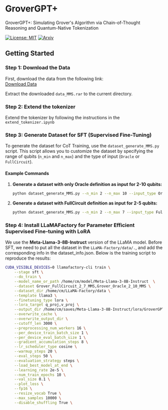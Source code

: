 # GroverGPT+
GroverGPT+: Simulating Grover's Algorithm via Chain-of-Thought Reasoning and Quantum-Native Tokenization

[![License: MIT](https://img.shields.io/badge/License-MIT-green.svg)](https://opensource.org/licenses/MIT) [![Arxiv](https://img.shields.io/badge/arXiv-2505.04880-B31B1B.svg)][#arxiv-paper-package]

[#arxiv-paper-package]: https://arxiv.org/abs/2505.04880

## Getting Started

### Step 1: Download the Data

First, download the data from the following link:  
[Download Data](https://huggingface.co/datasets/mchen644/Grover_MMS/resolve/main/data_MMS.rar?download=truep)

Extract the downloaded `data_MMS.rar` to the current directory.

### Step 2: Extend the tokenizer
Extend the tokenizer by following the instructions in the `extend_tokenizer.ipynb`

### Step 3: Generate Dataset for SFT (Supervised Fine-Tuning)
To generate the dataset for CoT Training, use the `dataset_generate_MMS.py` script. This script allows you to customize the dataset by specifying the range of qubits (`n_min` and `n_max`) and the type of input (`Oracle` or `FullCircuit`).

#### Example Commands

1. ​**Generate a dataset with only Oracle definition as input for 2-10 qubits:**
   ```bash
   python dataset_generate_MMS.py --n_min 2 --n_max 10 --input_type Oracle

2. ​**Generate a dataset with FullCircuit definition as input for 2-5 qubits:**
   ```bash
   python dataset_generate_MMS.py --n_min 2 --n_max 7 --input_type FullCircuit

### Step 4: Install LLaMAFactory for Parameter Efficient Supervised Fine-tuning with LoRA
We use the ​**Meta-Llama-3-8B-Instruct** version of the LLaMA model. Before SFT, we need to put all the dataset in the `LLaMA-Factory/data/.`, and add the corresponding info in the dataset_info.json. Below is the training script to reproduce the results:

```bash
CUDA_VISIBLE_DEVICES=0 llamafactory-cli train \
    --stage sft \
    --do_train \
    --model_name_or_path /home/cm/model/Meta-Llama-3-8B-Instruct  \
    --dataset Grover_FullCircuit_2_7_MMS,Grover_Oracle_2_10_MMS \
    --dataset_dir /home/cm/LLaMA-Factory/data \
    --template llama3 \
    --finetuning_type lora \
    --lora_target q_proj,v_proj \
    --output_dir /home/cm/saves/Meta-Llama-3-8B-Instruct/lora/GroverGPT+\
    --overwrite_cache \
    --overwrite_output_dir \
    --cutoff_len 3000 \
    --preprocessing_num_workers 16 \
    --per_device_train_batch_size 1 \
    --per_device_eval_batch_size 1 \
    --gradient_accumulation_steps 8 \
    --lr_scheduler_type cosine \
    --warmup_steps 20 \
    --eval_steps 50 \
    --evaluation_strategy steps \
    --load_best_model_at_end \
    --learning_rate 2e-5 \
    --num_train_epochs 10 \
    --val_size 0.1 \
    --plot_loss \
    --fp16 \
    --resize_vocab True \
    --max_samples 10000 \
    --disable_shuffling True \
